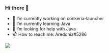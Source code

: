 ### Hi there 👋

- 🔭 I’m currently working on conkeria-launcher
- 🌱 I’m currently learning Java
- 🤔 I’m looking for help with Java
- 📫 How to reach me: Aredonia#5286


<a>
  <img align="center" src="https://github-readme-stats.vercel.app/api/?username=Aredonia&count_private=true&show_icons=true&theme=radical" />
</a>
